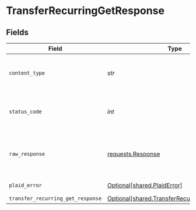 # TransferRecurringGetResponse


## Fields

| Field                                                                                                | Type                                                                                                 | Required                                                                                             | Description                                                                                          |
| ---------------------------------------------------------------------------------------------------- | ---------------------------------------------------------------------------------------------------- | ---------------------------------------------------------------------------------------------------- | ---------------------------------------------------------------------------------------------------- |
| `content_type`                                                                                       | *str*                                                                                                | :heavy_check_mark:                                                                                   | HTTP response content type for this operation                                                        |
| `status_code`                                                                                        | *int*                                                                                                | :heavy_check_mark:                                                                                   | HTTP response status code for this operation                                                         |
| `raw_response`                                                                                       | [requests.Response](https://requests.readthedocs.io/en/latest/api/#requests.Response)                | :heavy_check_mark:                                                                                   | Raw HTTP response; suitable for custom response parsing                                              |
| `plaid_error`                                                                                        | [Optional[shared.PlaidError]](../../models/shared/plaiderror.md)                                     | :heavy_minus_sign:                                                                                   | Error response                                                                                       |
| `transfer_recurring_get_response`                                                                    | [Optional[shared.TransferRecurringGetResponse]](../../models/shared/transferrecurringgetresponse.md) | :heavy_minus_sign:                                                                                   | OK                                                                                                   |